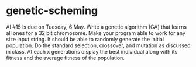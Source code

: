 genetic-scheming
================

AI #15 is due on Tuesday, 6 May. Write a genetic algorithm (GA) that learns all ones for a 32 bit chromosome. Make your program able to work for any size input string. It should be able to randomly generate the initial population. Do the standard selection, crossover, and mutation as discussed in class. At each x generations display the best individual along with its fitness and the average fitness of the population.
